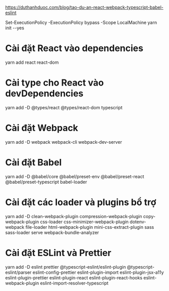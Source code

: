 
https://duthanhduoc.com/blog/tao-du-an-react-webpack-typescript-babel-eslint

Set-ExecutionPolicy -ExecutionPolicy bypass -Scope LocalMachine
yarn init --yes
# Cài đặt React vào dependencies
yarn add react react-dom

# Cài type cho React vào devDependencies
yarn add -D @types/react @types/react-dom typescript

# Cài đặt Webpack
yarn add -D webpack webpack-cli webpack-dev-server

# Cài đặt Babel
yarn add -D @babel/core @babel/preset-env @babel/preset-react @babel/preset-typescript babel-loader

# Cài đặt các loader và plugins bổ trợ
yarn add -D clean-webpack-plugin compression-webpack-plugin copy-webpack-plugin css-loader css-minimizer-webpack-plugin dotenv-webpack file-loader html-webpack-plugin mini-css-extract-plugin sass sass-loader serve webpack-bundle-analyzer

# Cài đặt ESLint và Prettier
yarn add -D eslint prettier @typescript-eslint/eslint-plugin @typescript-eslint/parser eslint-config-prettier eslint-plugin-import eslint-plugin-jsx-a11y eslint-plugin-prettier eslint-plugin-react eslint-plugin-react-hooks eslint-webpack-plugin eslint-import-resolver-typescript
